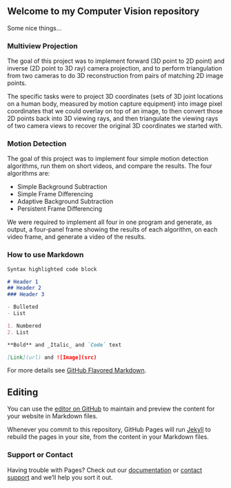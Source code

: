 ## Welcome to my Computer Vision repository

Some nice things...

### Multiview Projection

The goal of this project was to implement forward (3D point to 2D point) and inverse (2D point to
3D ray) camera projection, and to perform triangulation from two cameras to do 3D reconstruction 
from pairs of matching 2D image points.

The specific tasks were to project 3D coordinates (sets of 3D joint locations on a human body,
measured by motion capture equipment) into image pixel coordinates that we could overlay on top 
of an image, to then convert those 2D points back into 3D viewing rays, and then triangulate
the viewing rays of two camera views to recover the original 3D coordinates we started with.

### Motion Detection

The goal of this project was to implement four simple motion detection algorithms, run them on 
short videos, and compare the results. The four algorithms are:
- Simple Background Subtraction
- Simple Frame Differencing
- Adaptive Background Subtraction
- Persistent Frame Differencing

We were required to implement all four in one program and generate, as output, a four-panel frame
showing the results of each algorithm, on each video frame, and generate a video of the results.

### How to use Markdown

```markdown
Syntax highlighted code block

# Header 1
## Header 2
### Header 3

- Bulleted
- List

1. Numbered
2. List

**Bold** and _Italic_ and `Code` text

[Link](url) and ![Image](src)
```

For more details see [GitHub Flavored Markdown](https://guides.github.com/features/mastering-markdown/).

## Editing

You can use the [editor on GitHub](https://github.com/emmanuelfwerr/Computer-Vision/edit/master/README.md) to maintain and preview the content for your website in Markdown files.

Whenever you commit to this repository, GitHub Pages will run [Jekyll](https://jekyllrb.com/) to rebuild the pages in your site, from the content in your Markdown files.

### Support or Contact

Having trouble with Pages? Check out our [documentation](https://help.github.com/categories/github-pages-basics/) or [contact support](https://github.com/contact) and we’ll help you sort it out.
